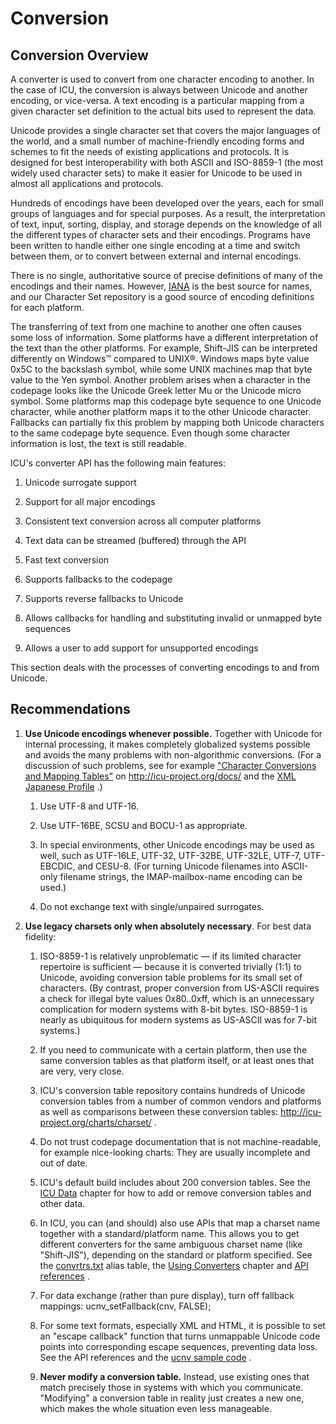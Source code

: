 # Conversion

## Conversion Overview

A converter is used to convert from one character encoding to another. In the
case of ICU, the conversion is always between Unicode and another encoding, or
vice-versa. A text encoding is a particular mapping from a given character set
definition to the actual bits used to represent the data.

Unicode provides a single character set that covers the major languages of the
world, and a small number of machine-friendly encoding forms and schemes to fit
the needs of existing applications and protocols. It is designed for best
interoperability with both ASCII and ISO-8859-1 (the most widely used character
sets) to make it easier for Unicode to be used in almost all applications and
protocols.

Hundreds of encodings have been developed over the years, each for small groups
of languages and for special purposes. As a result, the interpretation of text,
input, sorting, display, and storage depends on the knowledge of all the
different types of character sets and their encodings. Programs have been
written to handle either one single encoding at a time and switch between them,
or to convert between external and internal encodings.

There is no single, authoritative source of precise definitions of many of the
encodings and their names. However,
[IANA](http://www.iana.org/assignments/character-sets) is the best source for
names, and our Character Set repository is a good source of encoding definitions
for each platform.

The transferring of text from one machine to another one often causes some loss
of information. Some platforms have a different interpretation of the text than
the other platforms. For example, Shift-JIS can be interpreted differently on
Windows™ compared to UNIX®. Windows maps byte value 0x5C to the backslash
symbol, while some UNIX machines map that byte value to the Yen symbol. Another
problem arises when a character in the codepage looks like the Unicode Greek
letter Mu or the Unicode micro symbol. Some platforms map this codepage byte
sequence to one Unicode character, while another platform maps it to the other
Unicode character. Fallbacks can partially fix this problem by mapping both
Unicode characters to the same codepage byte sequence. Even though some
character information is lost, the text is still readable.

ICU's converter API has the following main features:

1.  Unicode surrogate support

2.  Support for all major encodings

3.  Consistent text conversion across all computer platforms

4.  Text data can be streamed (buffered) through the API

5.  Fast text conversion

6.  Supports fallbacks to the codepage

7.  Supports reverse fallbacks to Unicode

8.  Allows callbacks for handling and substituting invalid or unmapped byte
    sequences

9.  Allows a user to add support for unsupported encodings

This section deals with the processes of converting encodings to and from
Unicode.

## Recommendations

1.  **Use Unicode encodings whenever possible.** Together with Unicode for
    internal processing, it makes completely globalized systems possible and
    avoids the many problems with non-algorithmic conversions. (For a discussion
    of such problems, see for example ["Character Conversions and Mapping
    Tables"](http://icu-project.org/docs/papers/conversions_and_mappings_iuc19.ppt)
    on <http://icu-project.org/docs/> and the [XML Japanese
    Profile](http://www.w3.org/TR/japanese-xml/) .)

    1.  Use UTF-8 and UTF-16.

    2.  Use UTF-16BE, SCSU and BOCU-1 as appropriate.

    3.  In special environments, other Unicode encodings may be used as well,
        such as UTF-16LE, UTF-32, UTF-32BE, UTF-32LE, UTF-7, UTF-EBCDIC, and
        CESU-8. (For turning Unicode filenames into ASCII-only filename strings,
        the IMAP-mailbox-name encoding can be used.)

    4.  Do not exchange text with single/unpaired surrogates.

2.  **Use legacy charsets only when absolutely necessary**. For best data
    fidelity:

    1.  ISO-8859-1 is relatively unproblematic — if its limited character
        repertoire is sufficient — because it is converted trivially (1:1) to
        Unicode, avoiding conversion table problems for its small set of
        characters. (By contrast, proper conversion from US-ASCII requires a
        check for illegal byte values 0x80..0xff, which is an unnecessary
        complication for modern systems with 8-bit bytes. ISO-8859-1 is nearly
        as ubiquitous for modern systems as US-ASCII was for 7-bit systems.)

    2.  If you need to communicate with a certain platform, then use the same
        conversion tables as that platform itself, or at least ones that are
        very, very close.

    3.  ICU's conversion table repository contains hundreds of Unicode
        conversion tables from a number of common vendors and platforms as well
        as comparisons between these conversion tables:
        <http://icu-project.org/charts/charset/> .

    4.  Do not trust codepage documentation that is not machine-readable, for
        example nice-looking charts: They are usually incomplete and out of
        date.

    5.  ICU's default build includes about 200 conversion tables. See the [ICU
        Data](../icudata.md) chapter for how to add or remove conversion tables
        and other data.

    6.  In ICU, you can (and should) also use APIs that map a charset name
        together with a standard/platform name. This allows you to get different
        converters for the same ambiguous charset name (like "Shift-JIS"),
        depending on the standard or platform specified. See the
        [convrtrs.txt](http://source.icu-project.org/repos/icu/icu/trunk/source/data/mappings/convrtrs.txt)
        alias table, the [Using Converters](converters.md) chapter and [API
        references](http://icu-project.org/apiref/icu4c/ucnv_8h.html) .

    7.  For data exchange (rather than pure display), turn off fallback
        mappings: ucnv_setFallback(cnv, FALSE);

    8.  For some text formats, especially XML and HTML, it is possible to set an
        "escape callback" function that turns unmappable Unicode code points
        into corresponding escape sequences, preventing data loss. See the API
        references and the [ucnv sample
        code](http://source.icu-project.org/repos/icu/icu/trunk/source/samples/ucnv/)
        .

    9.  **Never modify a conversion table.** Instead, use existing ones that
        match precisely those in systems with which you communicate. "Modifying"
        a conversion table in reality just creates a new one, which makes the
        whole situation even less manageable.
